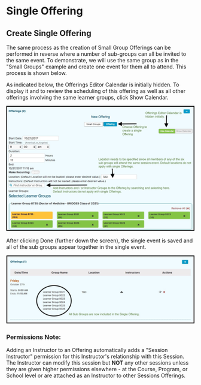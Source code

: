 # Single Offering

## Create Single Offering

The same process as the creation of Small Group Offerings can be performed in reverse where a number of sub-groups can all be invited to the same event. To demonstrate, we will use the same group as in the "Small Groups" example and create one event for them all to attend. This process is shown below.

As indicated below, the Offerings Editor Calendar is initially hidden. To display it and to review the scheduling of this offering as well as all other offerings involving the same learner groups, click Show Calendar.

![](../../.gitbook/assets/offering_1.jpg)

After clicking Done \(further down the screen\), the single event is saved and all of the sub groups appear together in the single event.

![](../../.gitbook/assets/offering_2.jpg)

### Permissions Note: 

Adding an Instructor to an Offering automatically adds a "Session Instructor" permission for this Instructor's relationship with this Session. The Instructor can modify this session but **NOT** any other sessions unless they are given higher permissions elsewhere - at the Course, Program, or School level or are attached as an Instructor to other Sessions Offerings.

